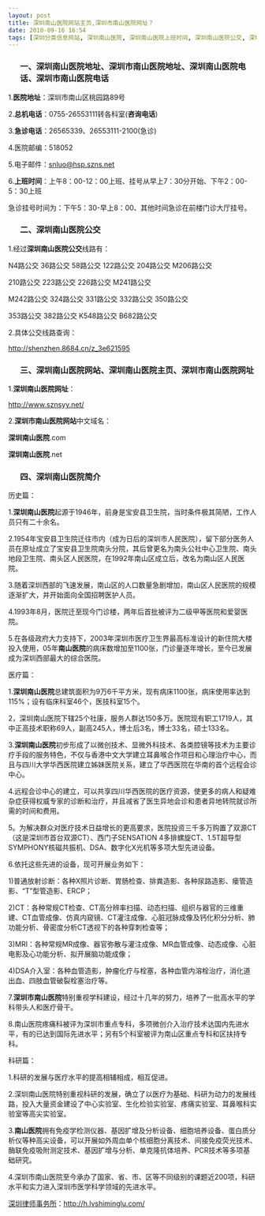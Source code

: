 ```yaml
---
layout: post
title: 深圳南山医院网站主页,深圳市南山医院网址？
date: 2010-09-16 16:54
tags: [深圳分类信息网站, 深圳南山医院, 深圳南山医院上班时间, 深圳南山医院公交, 深圳南山医院咨询电话, 深圳南山医院地址, 深圳南山医院电话, 深圳南山医院网址, 深圳市南山医院地址, 深圳市南山医院电话, 深圳市南山医院网站]
---
```

<ol>
<h3>一、深圳南山医院地址、深圳市南山医院地址、深圳南山医院电话、深圳市南山医院电话</h3>
</ol>
1.<strong>医院地址</strong>：深圳市南山区桃园路89号

2.<strong>总机电话</strong>：0755-26553111转各科室(<strong>咨询电话</strong>)

3.<strong>急诊电话</strong>：26565339、26553111-2100(急诊)

4.医院邮编：518052

5.电子邮件：snluo@hsp.szns.net

6.<strong>上班时间</strong>：上午8：00-12：00上班、挂号从早上7：30分开始、下午2：00-5：30上班

急诊挂号时间为：下午5：30-早上8：00、其他时间急诊在前楼门诊大厅挂号。
<ol>
<h3>二、深圳南山医院公交</h3>
</ol>
1.经过<strong>深圳南山医院公交</strong>线路有：

N4路公交 36路公交 58路公交 122路公交 204路公交 M206路公交

210路公交 223路公交 226路公交 M241路公交

M242路公交 324路公交 331路公交 332路公交 350路公交

353路公交 382路公交 K548路公交 B682路公交

2.具体公交线路查询：

<a href="http://shenzhen.8684.cn/z_3e621595" target="_blank">http://shenzhen.8684.cn/z_3e621595</a>
<ol>
<h3>三、深圳南山医院网站、深圳南山医院主页、深圳市南山医院网址</h3>
</ol>
1.<strong>深圳南山医院网址</strong>：

<a href="http://www.sznsyy.net/" target="_blank">http://www.sznsyy.net/</a>

2.<strong>深圳市南山医院网站</strong>中文域名：

<strong>深圳南山医院</strong>.com

<strong>深圳南山医院</strong>.net
<ol>
<h3>四、深圳南山医院简介</h3>
</ol>
历史篇：

1.<strong>深圳南山医院</strong>起源于1946年，前身是宝安县卫生院，当时条件极其简陋，工作人员只有二十余名。

2.1954年宝安县卫生院迁往市内（成为日后的深圳市人民医院），留下部分医务人员在原址成立了宝安县卫生院南头分院，其后曾更名为南头公社中心卫生院、南头地段卫生院、南头区人民医院，在1992年南山区成立后，改名为南山区人民医院。

3.随着深圳西部的飞速发展，南山区的人口数量急剧增加，南山区人民医院的规模逐渐扩大，并开始面向全国招聘医护人员。

4.1993年8月，医院迁至现今门诊楼，两年后首批被评为二级甲等医院和爱婴医院。

5.在各级政府大力支持下，2003年深圳市医疗卫生界最高标准设计的新住院大楼投入使用，05年<strong>南山医院</strong>的病床数增加至1100张，门诊量逐年增长，至今已发展成为深圳西部最大的综合医院。

医疗篇：

1.<strong>深圳南山医院</strong>总建筑面积为9万6千平方米，现有病床1100张，病床使用率达到115%；设有临床科室46个，医技科室15个。

2，深圳南山医院下辖25个社康，服务人群达150多万。医院现有职工1719人，其中正高技术职称69人，副高245人，博士后3名，博士33名，硕士133名。

3.<strong>深圳南山医院</strong>初步形成了以微创技术、显微外科技术、各类腔镜等技术为主要诊疗手段的服务特色，不仅与香港中文大学建立耳鼻喉合作项目和心理治疗中心，而且与四川大学华西医院建立姊妹医院关系，建立了华西医院在华南的首个远程会诊中心。

4.远程会诊中心的建立，可以共享四川华西医院的医疗资源，使更多的病人和疑难杂症获得权威专家的诊断和治疗，并且减省了医生异地会诊和患者异地转院就诊所需的时间和费用。

5。为解决群众对医疗技术日益增长的更高要求，医院投资三千多万购置了双源CT（这是深圳市首台双源CT）、西门子SENSATION 4多排螺旋CT、1.5T超导型SYMPHONY核磁共振机、DSA、数字化X光机等多项大型先进设备。

6.依托这些先进的设备，现可开展业务如下：

1)普通放射诊断：各种X照片诊断、胃肠检查、排粪造影、各种尿路造影、瘘管造影、“T”型管造影、ERCP；

2)CT：各种常规CT检查、CT高分辨率扫描、动态扫描、组织与器官的三维重建、CT血管成像、仿真内窥镜、CT灌注成像、心脏冠脉成像及钙化积分分析、肺功能分析、骨密度分析CT透视下的各种穿刺检查等；

3)MRI：各种常规MR成像、器官弥散与灌注成像、MR血管成像、动态成像、心脏电影及心功能分析、拟开展脑功能成像；

4)DSA介入室：各种血管造影，肿瘤化疗与栓塞，各种血管内溶栓治疗，消化道出血、四肢血管破裂栓塞治疗等。

7.<strong>深圳市南山医院</strong>特别重视学科建设，经过十几年的努力，培养了一批高水平的学科带头人和医疗骨干。

8.南山医院疼痛科被评为深圳市重点专科，多项微创介入治疗技术达国内先进水平，有的已达到国际先进水平；另有5个科室被评为南山区重点专科和区扶持专科。

科研篇：

1.科研的发展与医疗水平的提高相辅相成，相互促进。

2.深圳南山医院特别重视科研的发展，确立了以医疗为基础、科研为动力的发展线路，投入大量资金建设了中心实验室、生化检验实验室、疼痛实验室、耳鼻喉科实验室等高尖实验室。

3.<strong>南山医院</strong>拥有免疫学检测仪器、基因扩增及分析设备、细胞培养设备、蛋白质分析仪等种高尖设备，可以开展如外周血单个核细胞分离技术、间接免疫荧光技术、酶联免疫吸附测定技术、基因扩增与分析、单克隆抗体培养、PCR技术等多项基础研究。

4.深圳市南山医院至今承办了国家、省、市、区等不同级别的课题近200项，科研水平和实力进入深圳市医学科学领域的先进水平。

<a href="http://h.lvshiminglu.com/">深圳律师事务所</a>：<a href="http://h.lvshiminglu.com/">http://h.lvshiminglu.com/</a>

